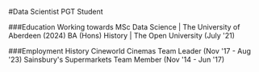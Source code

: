 #Data Scientist PGT Student

###Education
Working towards MSc Data Science | The University of Aberdeen (2024)
BA (Hons) History | The Open University (July '21)

###Employment History
Cineworld Cinemas Team Leader (Nov '17 - Aug '23)
Sainsbury's Supermarkets Team Member (Nov '14 - Jun '17)

